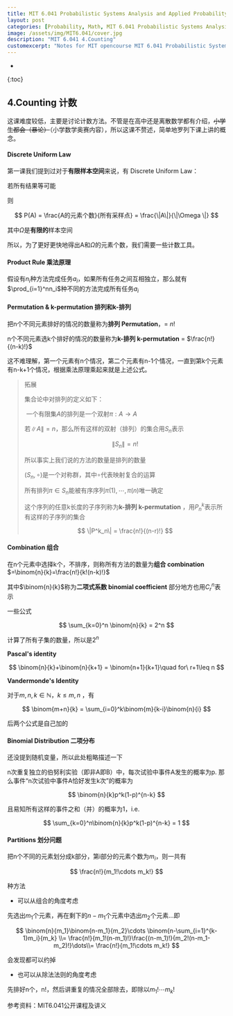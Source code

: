 ```yaml
---
title: MIT 6.041 Probabilistic Systems Analysis and Applied Probability - 4.Counting
layout: post
categories: [Probability, Math, MIT 6.041 Probabilistic Systems Analysis and Applied Probability]
image: /assets/img/MIT6.041/cover.jpg
description: "MIT 6.041 4.Counting"
customexcerpt: "Notes for MIT opencourse MIT 6.041 Probabilistic Systems Analysis and Applied Probability"
---
```


* 
{:toc}



##  4.Counting 计数

这课难度较低，主要是讨论计数方法。不管是在高中还是离散数学都有介绍，~~小学生都会（暴论）~~（小学数学奥赛内容），所以这课不赘述，简单地罗列下课上讲的概念。

#### Discrete Uniform Law

第一课我们提到过对于**有限样本空间**来说，有 Discrete Uniform Law：

若所有结果等可能

则

$$
P(A) = \frac{A的元素个数}{所有采样点} = \frac{\|A\|}{\|\Omega \|}
$$

其中$\Omega$是**有限的**样本空间

所以，为了更好更快地得出A和$\Omega$的元素个数，我们需要一些计数工具。



#### Product Rule 乘法原理

假设有$n_i$种方法完成任务$a_i$，如果所有任务之间互相独立，那么就有$\prod_{i=1}^nn_i$种不同的方法完成所有任务$a_i$

#### Permutation & k-permutation 排列和k-排列

把n个不同元素排好的情况的数量称为**排列 Permutation**，= $n!$

n个不同元素选k个排好的情况的数量称为**k-排列 k-permutation** = $\frac{n!}{(n-k)!}$

这不难理解，第一个元素有n个情况，第二个元素有n-1个情况，一直到第k个元素有n-k+1个情况，根据乘法原理乘起来就是上述公式。

> 拓展
>
> 集合论中对排列的定义如下：
>
> ​		一个有限集$A$的排列是一个双射$\pi:A\rightarrow A$
>
> 若$\|A\| = n$，那么所有这样的双射（排列）的集合用$S_n$表示
>
> $$
> \|S_n\| = n!
> $$
>
> 所以事实上我们说的方法的数量是排列的数量
>
> $(S_n,\circ)$是一个对称群，其中$\circ$代表映射复合的运算
>
> 所有排列$\pi\in S_n$能被有序序列$\pi(1),\cdots,\pi(n)$唯一确定
>
> 这个序列的任意k长度的子序列称为**k-排列 k-permutation** ，用$P_n^k$表示所有这样的子序列的集合
>
> $$
> \|P^k_n\| = \frac{n!}{(n-r)!}
> $$



#### Combination 组合

在n个元素中选择k个，不排序，则称所有方法的数量为**组合 combination** $=\binom{n}{k}=\frac{n!}{k!(n-k)!}$

其中$\binom{n}{k}$称为**二项式系数 binomial coefficient** 部分地方也用$C_{r}^{n}$表示

一些公式

$$
\sum_{k=0}^n \binom{n}{k} = 2^n
$$

计算了所有子集的数量，所以是$2^n$

**Pascal's identity**

$$
\binom{n}{k}+\binom{n}{k+1} = \binom{n+1}{k+1}\quad for\ r+1\leq n
$$

**Vandermonde's Identity**

对于$m,n,k\in \mathbb{N}$，$k\leq m,n$ ，有

$$
\binom{m+n}{k} = \sum_{i=0}^k\binom{m}{k-i}\binom{n}{i}
$$

后两个公式是自己加的



#### Binomial  Distribution 二项分布

还没提到随机变量，所以此处粗略描述一下

n次重复独立的伯努利实验（即非A即B）中，每次试验中事件A发生的概率为p. 那么事件“n次试验中事件A恰好发生k次”的概率为

$$
\binom{n}{k}p^k(1-p)^{n-k}
$$

且易知所有这样的事件之和（并）的概率为1，i.e.

$$
\sum_{k=0}^n\binom{n}{k}p^k(1-p)^{n-k} = 1
$$


#### Partitions 划分问题

  把n个不同的元素划分成k部分，第i部分的元素个数为$m_i$，则一共有

$$
\frac{n!}{m_1!\cdots m_k!}
$$

种方法



- 可以从组合的角度考虑

先选出$m_1$个元素，再在剩下的$n-m_1$个元素中选出$m_2$个元素...即

$$
\binom{n}{m_1}\binom{n-m_1}{m_2}\cdots \binom{n-\sum_{i=1}^{k-1}m_i}{m_k} \\= \frac{n!}{m_1!(n-m_1)!}\frac{(n-m_1)!}{m_2!(n-m_1-m_2)!}\dots\\= \frac{n!}{m_1!\cdots m_k!}
$$

会发现都可以约掉

- 也可以从除法法则的角度考虑

先排好n个，n!，然后讲重复的情况全部除去，即除以$m_1!\cdots m_k!$



参考资料：MIT6.041公开课程及讲义